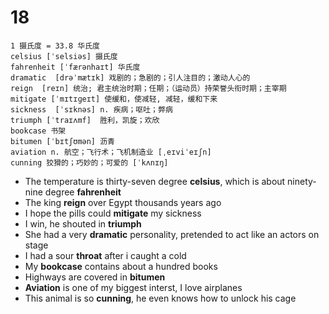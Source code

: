 # 18

```
1 摄氏度 = 33.8 华氏度
celsius [ˈselsiəs] 摄氏度
fahrenheit [ˈfærənhaɪt] 华氏度
dramatic  [drəˈmætɪk] 戏剧的；急剧的；引人注目的；激动人心的
reign  [reɪn] 统治; 君主统治时期；任期；（运动员）持荣誉头衔时期；主宰期
mitigate [ˈmɪtɪɡeɪt] 使缓和，使减轻, 减轻，缓和下来
sickness  [ˈsɪknəs] n. 疾病；呕吐；弊病
triumph [ˈtraɪʌmf]  胜利，凯旋；欢欣
bookcase 书架
bitumen [ˈbɪtʃʊmən] 沥青
aviation n. 航空；飞行术；飞机制造业 [ˌeɪviˈeɪʃn] 
cunning 狡猾的；巧妙的；可爱的 [ˈkʌnɪŋ]  
```

- The temperature is thirty-seven degree **celsius**, which is about ninety-nine degree **fahrenheit**
- The king **reign** over Egypt thousands years ago
- I hope the pills could **mitigate** my sickness
- I win, he shouted in **triumph**
- She had a very **dramatic** personality, pretended to act like an actors on stage
- I had a sour **throat** after i caught a cold
- My **bookcase** contains about a hundred books
- Highways are covered in **bitumen**
- **Aviation** is one of my biggest interst, I love airplanes
- This animal is so **cunning**, he even knows how to unlock his cage